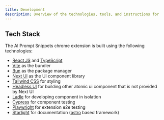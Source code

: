 ```yaml
---
title: Development
description: Overview of the technologies, tools, and instructions for developing the extension.
---
```


## Tech Stack

The AI Prompt Snippets chrome extension is built using the following technologies:

- [React JS](https://react.dev/) and [TypeScript](https://www.typescriptlang.org/)
- [Vite](https://vitejs.dev/) as the bundler
- [Bun](https://bun.sh/) as the package manager
- [Next UI](https://nextui.org/) as the UI component library
- [Tailwind CSS](https://tailwindcss.com/) for styling
- [Headless UI](https://headlessui.com/) for building other atomic ui component that is not provided by Next UI
- [Ladle](https://ladle.dev/) for developing component in isolation
- [Cypress](https://docs.cypress.io/guides/component-testing/overview) for component testing
- [Playwright](https://playwright.dev/) for extension e2e testing
- [Starlight](https://starlight.astro.build/) for documentation ([astro](https://astro.build/) based framework)
